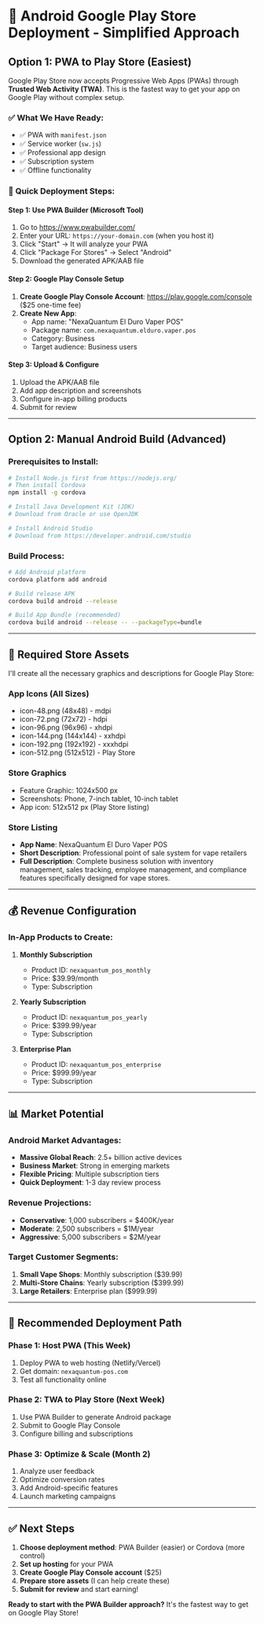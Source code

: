 # 🤖 **Android Google Play Store Deployment - Simplified Approach**

## **Option 1: PWA to Play Store (Easiest)**

Google Play Store now accepts Progressive Web Apps (PWAs) through **Trusted Web Activity (TWA)**. This is the fastest way to get your app on Google Play without complex setup.

### **✅ What We Have Ready:**
- ✅ PWA with `manifest.json`
- ✅ Service worker (`sw.js`)
- ✅ Professional app design
- ✅ Subscription system
- ✅ Offline functionality

### **🚀 Quick Deployment Steps:**

#### **Step 1: Use PWA Builder (Microsoft Tool)**
1. Go to https://www.pwabuilder.com/
2. Enter your URL: `https://your-domain.com` (when you host it)
3. Click "Start" → It will analyze your PWA
4. Click "Package For Stores" → Select "Android"
5. Download the generated APK/AAB file

#### **Step 2: Google Play Console Setup**
1. **Create Google Play Console Account**: https://play.google.com/console ($25 one-time fee)
2. **Create New App**:
   - App name: "NexaQuantum El Duro Vaper POS"
   - Package name: `com.nexaquantum.elduro.vaper.pos`
   - Category: Business
   - Target audience: Business users

#### **Step 3: Upload & Configure**
1. Upload the APK/AAB file
2. Add app description and screenshots
3. Configure in-app billing products
4. Submit for review

---

## **Option 2: Manual Android Build (Advanced)**

### **Prerequisites to Install:**
```bash
# Install Node.js first from https://nodejs.org/
# Then install Cordova
npm install -g cordova

# Install Java Development Kit (JDK)
# Download from Oracle or use OpenJDK

# Install Android Studio
# Download from https://developer.android.com/studio
```

### **Build Process:**
```bash
# Add Android platform
cordova platform add android

# Build release APK
cordova build android --release

# Build App Bundle (recommended)
cordova build android --release -- --packageType=bundle
```

---

## **🎨 Required Store Assets**

I'll create all the necessary graphics and descriptions for Google Play Store:

### **App Icons (All Sizes)**
- icon-48.png (48x48) - mdpi
- icon-72.png (72x72) - hdpi  
- icon-96.png (96x96) - xhdpi
- icon-144.png (144x144) - xxhdpi
- icon-192.png (192x192) - xxxhdpi
- icon-512.png (512x512) - Play Store

### **Store Graphics**
- Feature Graphic: 1024x500 px
- Screenshots: Phone, 7-inch tablet, 10-inch tablet
- App icon: 512x512 px (Play Store listing)

### **Store Listing**
- **App Name**: NexaQuantum El Duro Vaper POS
- **Short Description**: Professional point of sale system for vape retailers
- **Full Description**: Complete business solution with inventory management, sales tracking, employee management, and compliance features specifically designed for vape stores.

---

## **💰 Revenue Configuration**

### **In-App Products to Create:**
1. **Monthly Subscription**
   - Product ID: `nexaquantum_pos_monthly`
   - Price: $39.99/month
   - Type: Subscription
   
2. **Yearly Subscription**
   - Product ID: `nexaquantum_pos_yearly`
   - Price: $399.99/year
   - Type: Subscription
   
3. **Enterprise Plan**
   - Product ID: `nexaquantum_pos_enterprise`
   - Price: $999.99/year
   - Type: Subscription

---

## **📊 Market Potential**

### **Android Market Advantages:**
- **Massive Global Reach**: 2.5+ billion active devices
- **Business Market**: Strong in emerging markets
- **Flexible Pricing**: Multiple subscription tiers
- **Quick Deployment**: 1-3 day review process

### **Revenue Projections:**
- **Conservative**: 1,000 subscribers = $400K/year
- **Moderate**: 2,500 subscribers = $1M/year
- **Aggressive**: 5,000 subscribers = $2M/year

### **Target Customer Segments:**
1. **Small Vape Shops**: Monthly subscription ($39.99)
2. **Multi-Store Chains**: Yearly subscription ($399.99)
3. **Large Retailers**: Enterprise plan ($999.99)

---

## **🚀 Recommended Deployment Path**

### **Phase 1: Host PWA (This Week)**
1. Deploy PWA to web hosting (Netlify/Vercel)
2. Get domain: `nexaquantum-pos.com`
3. Test all functionality online

### **Phase 2: TWA to Play Store (Next Week)**
1. Use PWA Builder to generate Android package
2. Submit to Google Play Console
3. Configure billing and subscriptions

### **Phase 3: Optimize & Scale (Month 2)**
1. Analyze user feedback
2. Optimize conversion rates
3. Add Android-specific features
4. Launch marketing campaigns

---

## **✅ Next Steps**

1. **Choose deployment method**: PWA Builder (easier) or Cordova (more control)
2. **Set up hosting** for your PWA
3. **Create Google Play Console account** ($25)
4. **Prepare store assets** (I can help create these)
5. **Submit for review** and start earning!

**Ready to start with the PWA Builder approach?** It's the fastest way to get on Google Play Store!